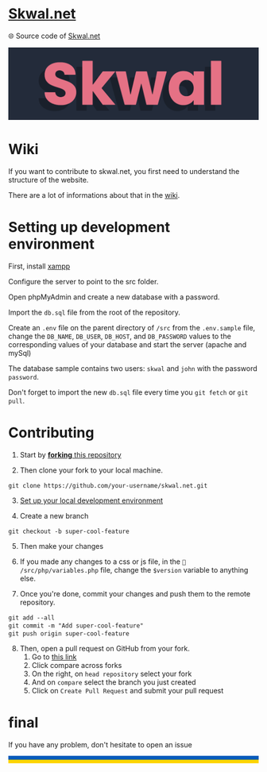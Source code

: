 # [Skwal.net](https://skwal.net)

🌐 Source code of [Skwal.net](https://skwal.net)

![](assets/banner.png)

# Wiki

If you want to contribute to skwal.net, you first need to understand the structure of the website.

There are a lot of informations about that in the [wiki](https://github.com/SkwalExe/skwal.net/wiki).

# Setting up development environment

First, install [xampp](https://www.apachefriends.org/en/download.html)

Configure the server to point to the src folder.

Open phpMyAdmin and create a new database with a password.

Import the `db.sql` file from the root of the repository.

Create an `.env` file on the parent directory of `/src` from the `.env.sample` file, change the `DB_NAME`, `DB_USER`, `DB_HOST`, and `DB_PASSWORD` values to the corresponding values of your database and start the server (apache and mySql)

The database sample contains two users: `skwal` and `john` with the password `password`.

Don't forget to import the new `db.sql` file every time you `git fetch` or `git pull`.

# Contributing

1. Start by [**forking** this repository](https://github.com/SkwalExe/skwal.net/fork)

2. Then clone your fork to your local machine.
  ```git
  git clone https://github.com/your-username/skwal.net.git
  ```

3. [Set up your local development environment](#setting-up-development-environment)

4. Create a new branch
  ```git
  git checkout -b super-cool-feature
  ```

5. Then make your changes

6. If you made any changes to a css or js file, in the `📄 /src/php/variables.php` file, change the `$version` variable to anything else.

7. Once you're done, commit your changes and push them to the remote repository.
  ```git
  git add --all
  git commit -m "Add super-cool-feature"
  git push origin super-cool-feature
  ```

8. Then, open a pull request on GitHub from your fork.
    1. Go to [this link](https://github.com/SkwalExe/skwal.netà/compare/)
    2. Click compare across forks
    3. On the right, on `head repository` select your fork
    4. And on `compare` select the branch you just created
    5. Click on `Create Pull Request` and submit your pull request

# final

If you have any problem, don't hesitate to open an issue

<a href="https://github.com/SkwalExe#ukraine"><img src="https://raw.githubusercontent.com/SkwalExe/SkwalExe/main/ukraine.jpg" width="100%" height="15px" /></a>